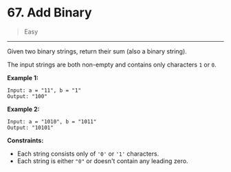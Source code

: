 # 67. Add Binary

> Easy

------

Given two binary strings, return their sum (also a binary string).

The input strings are both non-empty and contains only characters `1` or `0`.

**Example 1:**

```
Input: a = "11", b = "1"
Output: "100"
```

**Example 2:**

```
Input: a = "1010", b = "1011"
Output: "10101"
```

**Constraints:**

- Each string consists only of `'0'` or `'1'` characters.
- Each string is either `"0"` or doesn't contain any leading zero.